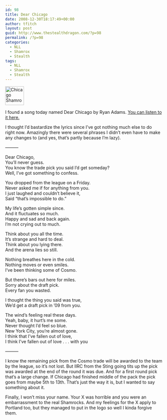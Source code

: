 ```yaml
---
id: 98
title: Dear Chicago
date: 2008-12-30T18:17:49+00:00
author: tfitch
layout: post
guid: http://www.thestealthdragon.com/?p=98
permalink: /?p=98
categories:
  - NLL
  - Shamrox
  - Stealth
tags:
  - NLL
  - Shamrox
  - Stealth
---
```

<dl id="attachment_99" class="wp-caption alignleft" style="width: 70px;">
  <dt class="wp-caption-dt">
    <a href="http://www.thestealthdragon.com/wp-content/uploads/2008/12/chicav.gif"><img class="size-full wp-image-99" title="Shamrox Avatar" src="http://www.thestealthdragon.com/wp-content/uploads/2008/12/chicav.gif" alt="Chicago Shamrox" width="60" height="60" /></a>
  </dt>
</dl>

I found a song today named Dear Chicago by Ryan Adams. <a href="http://www.last.fm/music/Ryan+Adams/_/Dear+Chicago" target="_self" rel="noopener noreferrer">You can listen to it here.</a>

I thought I&#8217;d bastardize the lyrics since I&#8217;ve got nothing much else to do right now. Amazingly there were several phrases I didn&#8217;t even have to make any changes to (and yes, that&#8217;s partly because I&#8217;m lazy).

&#8212;&#8212;&#8212;

Dear Chicago,  
You&#8217;ll never guess.  
You know the trade pick you said I&#8217;d get someday?  
Well, I&#8217;ve got something to confess.

You dropped from the league on a Friday.  
Never asked me if for anything from you.  
I just laughed and couldn&#8217;t believe it,  
Said &#8220;that&#8217;s impossible to do.&#8221;

My life&#8217;s gotten simple since.  
And it fluctuates so much.  
Happy and sad and back again.  
I&#8217;m not crying out to much.

Think about you all the time.  
It&#8217;s strange and hard to deal.  
Think about you lying there.  
And the arena lies so still.

Nothing breathes here in the cold.  
Nothing moves or even smiles.  
I&#8217;ve been thinking some of Cosmo.

But there&#8217;s bars out here for miles.  
Sorry about the draft pick.  
Every fan you wasted.

I thought the thing you said was true,  
We&#8217;d get a draft pick in &#8217;09 from you.

The wind&#8217;s feeling real these days.  
Yeah, baby, it hurt&#8217;s me some.  
Never thought I&#8217;d feel so blue.  
New York City, you&#8217;re almost gone.  
I think that I&#8217;ve fallen out of love,  
I think I&#8217;ve fallen out of love . . . with you

&#8212;&#8212;&#8212;

I know the remaining pick from the Cosmo trade will be awarded to the team by the league, so it&#8217;s not lost. But IIRC from the Sting going tits up the pick was awarded at the end of the round it was due. And for a first round pick that&#8217;s a large change. If Chicago had finished middle of the pack the pick goes from maybe 5th to 13th. That&#8217;s just the way it is, but I wanted to say something about it.

Finally, I won&#8217;t miss your name. Your X was horrible and you were an embarrassment to the real Shamrocks. And my feelings for the X apply to Portland too, but they managed to put in the logo so well I kinda forgive them.